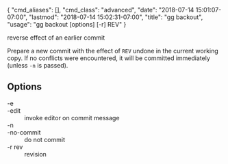 {
    "cmd_aliases": [],
    "cmd_class": "advanced",
    "date": "2018-07-14 15:01:07-07:00",
    "lastmod": "2018-07-14 15:02:31-07:00",
    "title": "gg backout",
    "usage": "gg backout [options] [-r] REV"
}

reverse effect of an earlier commit

<!--more-->

Prepare a new commit with the effect of `REV` undone in the current
working copy. If no conflicts were encountered, it will be committed
immediately (unless `-n` is passed).

## Options

<dl class="flag_list">
	<dt>-e</dt>
	<dt>-edit</dt>
	<dd>invoke editor on commit message</dd>
	<dt>-n</dt>
	<dt>-no-commit</dt>
	<dd>do not commit</dd>
	<dt>-r rev</dt>
	<dd>revision</dd>
</dl>
